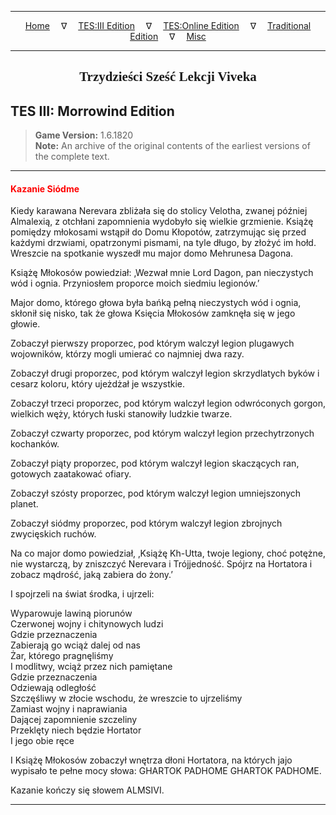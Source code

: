 
---

<!-- Jekyll Page Links -->

<center>
<a href="../../../../index.html">Home</a>
&emsp;&nabla;&emsp;
<a href="../../../index-tes3.html">TES:III Edition</a>
&emsp;&nabla;&emsp;
<a href="../../../index-teso.html">TES:Online Edition</a>
&emsp;&nabla;&emsp;
<a href="../../../index-traditional.html">Traditional Edition</a>
&emsp;&nabla;&emsp;
<a href="../../../index-misc.html">Misc</a>
</center>

<!-- Markdown Body Below: -->

---

<center>
<h2><span style="font-family:Georgia">Trzydzieści Sześć Lekcji Viveka</span></h2>
</center>

## TES III: Morrowind Edition

> __Game Version:__ 1.6.1820\
> __Note:__ An archive of the original contents of the earliest versions of the complete text.

---

#### <span style="color:red">Kazanie Siódme</span>

Kiedy karawana Nerevara zbliżała się do stolicy Velotha, zwanej później Almalexią, z otchłani zapomnienia wydobyło się wielkie grzmienie. Książę pomiędzy młokosami wstąpił do Domu Kłopotów, zatrzymując się przed każdymi drzwiami, opatrzonymi pismami, na tyle długo, by złożyć im hołd. Wreszcie na spotkanie wyszedł mu major domo Mehrunesa Dagona.

Książę Młokosów powiedział: ‚Wezwał mnie Lord Dagon, pan nieczystych wód i ognia. Przyniosłem proporce moich siedmiu legionów.’

Major domo, którego głowa była bańką pełną nieczystych wód i ognia, skłonił się nisko, tak że głowa Księcia Młokosów zamknęła się w jego głowie.

Zobaczył pierwszy proporzec, pod którym walczył legion plugawych wojowników, którzy mogli umierać co najmniej dwa razy.

Zobaczył drugi proporzec, pod którym walczył legion skrzydlatych byków i cesarz koloru, który ujeżdżał je wszystkie.

Zobaczył trzeci proporzec, pod którym walczył legion odwróconych gorgon, wielkich węży, których łuski stanowiły ludzkie twarze.

Zobaczył czwarty proporzec, pod którym walczył legion przechytrzonych kochanków.

Zobaczył piąty proporzec, pod którym walczył legion skaczących ran, gotowych zaatakować ofiary.

Zobaczył szósty proporzec, pod którym walczył legion umniejszonych planet.

Zobaczył siódmy proporzec, pod którym walczył legion zbrojnych zwycięskich ruchów.

Na co major domo powiedział, ‚Książę Kh-Utta, twoje legiony, choć potężne, nie wystarczą, by zniszczyć Nerevara i Trójjedność. Spójrz na Hortatora i zobacz mądrość, jaką zabiera do żony.’

I spojrzeli na świat środka, i ujrzeli:

Wyparowuje lawiną piorunów\
Czerwonej wojny i chitynowych ludzi\
Gdzie przeznaczenia\
Zabierają go wciąż dalej od nas\
Żar, którego pragnęliśmy\
I modlitwy, wciąż przez nich pamiętane\
Gdzie przeznaczenia\
Odziewają odległość\
Szczęśliwy w złocie wschodu, że wreszcie to ujrzeliśmy\
Zamiast wojny i naprawiania\
Dającej zapomnienie szczeliny\
Przeklęty niech będzie Hortator\
I jego obie ręce

I Książę Młokosów zobaczył wnętrza dłoni Hortatora, na których jajo wypisało te pełne mocy słowa: GHARTOK PADHOME GHARTOK PADHOME.

Kazanie kończy się słowem ALMSIVI.

---
